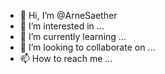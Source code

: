 - 👋 Hi, I’m @ArneSaether
- 👀 I’m interested in ...
- 🌱 I’m currently learning ...
- 💞️ I’m looking to collaborate on ...
- 📫 How to reach me ...

<!---
ArneSaether/ArneSaether is a ✨ special ✨ repository because its `README.md` (this file) appears on your GitHub profile.
You can click the Preview link to take a look at your changes.
--->
